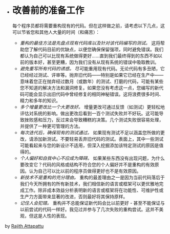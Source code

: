 - # 改善前的准备工作

  每个程序员都将需要重构现有的代码。但在这样做之前，请考虑以下几点，这可以节省您和其他人大量的时间（和痛苦）：

  - *重构的最佳方法是先盘点现有代码库以及针对该代码编写的测试。* 这将帮助您了解代码目前的优缺点，以便您确保保留强项，同时避免错误。我们都认为自己可以比现有系统做得更好……直到我们最终得到的东西不如以前的版本好，甚至更糟，因为我们没有从现有系统的错误中吸取教训。
  - *避免重写所有代码的诱惑。* 尽可能重用现有代码。无论代码有多丑陋，它已经经过测试、评审等。抛弃旧代码——特别是如果它已经在生产中——意味着您正在抛弃经过数月（或数年）的测试、打磨的代码，可能有某些您不知道的解决方法和漏洞修复。如果您没有考虑这一点，您编写的新代码可能会显示出旧代码中曾经修复的相同神秘错误。这将浪费很多时间、精力和多年的知识。
  - *多个增量更改比一个大更改好。* 增量更改可通过反馈（如测试）更轻松地评估对系统的影响。做出更改后看到一百个测试失败并不好玩。这可能导致挫败感和压力，反过来会导致糟糕的决策。几个测试失败很容易处理，并提供了一种更可管理的方法。
  - *每次迭代后，确保现有的测试通过。* 如果现有测试不足以涵盖您所做的更改，请添加新测试。不要轻易丢弃旧代码的测试。表面上，其中一些测试可能看起来与您的新设计不适用，但深入挖掘添加该特定测试的原因是值得的。
  - *个人偏好和自我中心不应成为障碍。* 如果某些东西没有出现问题，为什么要改变它？代码的风格或结构不符合您的个人偏好并不是重构的有效原因。认为自己可以比以前的程序员做得更好也不是有效原因。
  - *新技术不是重构的充分理由。* 重构的最差理由之一是因为当前代码落后于我们今天所拥有的所有新技术，我们相信新的语言或框架可以更优雅地完成工作。除非成本效益分析表明新的语言或框架将在功能性、可维护性或生产力方面带来显著的改进，否则最好将其保持原样。
  - *记住人会犯错。* 重构并不总能保证新代码会比以前更好 - 甚至不能保证与以前尝试的代码一样好。我见过并参与了几次失败的重构尝试。这并不美观，但这是人性的表现。


by [Rajith Attapattu](http://programmer.97things.oreilly.com/wiki/index.php/Rajith_Attapattu)